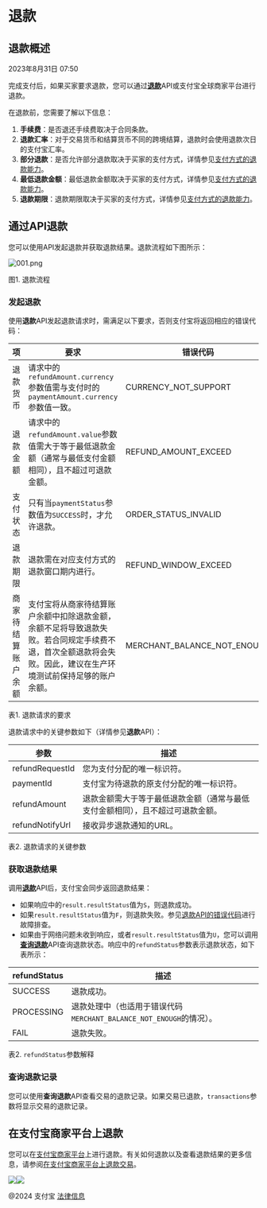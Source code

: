 # 退款

## 退款概述

2023年8月31日 07:50

完成支付后，如果买家要求退款，您可以通过[**退款**](#xS4nJ)API或支付宝全球商家平台进行退款。

在退款前，您需要了解以下信息：

1. **手续费**：是否退还手续费取决于合同条款。
2. **退款汇率**：对于交易货币和结算货币不同的跨境结算，退款时会使用退款次日的支付宝汇率。
3. **部分退款**：是否允许部分退款取决于买家的支付方式，详情参见[支付方式的退款能力](https://global.alipay.com/docs/ac/cashierpay/payment_method_capabilities)。
4. **最低退款金额**：最低退款金额取决于买家的支付方式，详情参见[支付方式的退款能力](https://global.alipay.com/docs/ac/cashierpay/payment_method_capabilities)。
5. **退款期限**：退款期限取决于买家的支付方式，详情参见[支付方式的退款能力](https://global.alipay.com/docs/ac/cashierpay/payment_method_capabilities)。

## 通过API退款

您可以使用API发起退款并获取退款结果。退款流程如下图所示：

![001.png](https://ac.alipay.com/storage/2020/5/11/793a3d8d-5270-405b-9362-e6a670b9c842.png "001.png")

图1. 退款流程

### 发起退款

使用**退款**API发起退款请求时，需满足以下要求，否则支付宝将返回相应的错误代码：

| 项 | 要求 | 错误代码 |
| --- | --- | --- |
| 退款货币 | 请求中的`refundAmount.currency`参数值需与支付时的`paymentAmount.currency`参数值一致。 | CURRENCY_NOT_SUPPORT |
| 退款金额 | 请求中的`refundAmount.value`参数值需大于等于最低退款金额（通常与最低支付金额相同），且不超过可退款金额。 | REFUND_AMOUNT_EXCEED |
| 支付状态 | 只有当`paymentStatus`参数值为`SUCCESS`时，才允许退款。 | ORDER_STATUS_INVALID |
| 退款期限 | 退款需在对应支付方式的退款窗口期内进行。 | REFUND_WINDOW_EXCEED |
| 商家待结算账户余额 | 支付宝将从商家待结算账户余额中扣除退款金额，余额不足将导致退款失败。若合同规定手续费不退，首次全额退款将会失败。因此，建议在生产环境测试前保持足够的账户余额。 | MERCHANT_BALANCE_NOT_ENOUGH |

表1. 退款请求的要求

退款请求中的关键参数如下（详情参见**退款**API）：

| 参数 | 描述 |
| --- | --- |
| refundRequestId | 您为支付分配的唯一标识符。 |
| paymentId | 支付宝为待退款的原支付分配的唯一标识符。 |
| refundAmount | 退款金额需大于等于最低退款金额（通常与最低支付金额相同），且不超过可退款金额。 |
| refundNotifyUrl | 接收异步退款通知的URL。 |

表2. 退款请求的关键参数

### 获取退款结果

调用[**退款**](https://global.alipay.com/docs/ac/ams/refund_online)API后，支付宝会同步返回退款结果：

- 如果响应中的`result.resultStatus`值为`S`，则退款成功。
- 如果`result.resultStatus`值为`F`，则退款失败。参见[退款API的错误代码](https://global.alipay.com/docs/ac/ams/ir_online)进行故障排查。
- 如果由于网络问题未收到响应，或者`result.resultStatus`值为`U`，您可以调用[**查询退款**](https://global.alipay.com/docs/ac/ams/ir_online)API查询退款状态。响应中的`refundStatus`参数表示退款状态，如下表所示：

| refundStatus | 描述 |
| --- | --- |
| SUCCESS | 退款成功。 |
| PROCESSING | 退款处理中（也适用于错误代码`MERCHANT_BALANCE_NOT_ENOUGH`的情况）。 |
| FAIL | 退款失败。 |

表2. `refundStatus`参数解释

### 查询退款记录

您可以使用**查询退款**API查看交易的退款记录。如果交易已退款，`transactions`参数将显示交易的退款记录。

## 在支付宝商家平台上退款

您可以在[支付宝商家平台](https://intl-sea.alipay.com/ilogin/account_login.htm)上进行退款。有关如何退款以及查看退款结果的更多信息，请参阅[在支付宝商家平台上退款交易](https://global.alipay.com/docs/ac/merchant_service/transactions#QySzf)。

![](https://ac.alipay.com/storage/2021/5/20/19b2c126-9442-4f16-8f20-e539b1db482a.png)![](https://ac.alipay.com/storage/2021/5/20/e9f3f154-dbf0-455f-89f0-b3d4e0c14481.png)

@2024 支付宝 [法律信息](https://global.alipay.com/docs/ac/platform/membership)